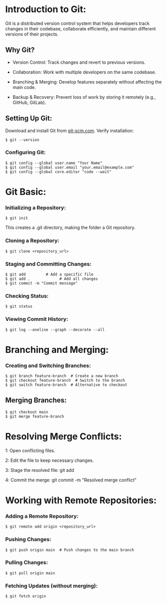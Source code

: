 # **Introduction to Git:**

Git is a distributed version control system that helps developers track changes in their codebase, collaborate efficiently, and maintain different versions of their projects.

## **Why Git?**

* Version Control: Track changes and revert to previous versions.

* Collaboration: Work with multiple developers on the same codebase.

* Branching & Merging: Develop features separately without affecting the main code.

* Backup & Recovery: Prevent loss of work by storing it remotely (e.g., GitHub, GitLab).

## **Setting Up Git:**
Download and install Git from [git-scm.com](https://). Verify installation:

` $ git --version `

### **Configuring Git:**
<pre><code>$ git config --global user.name "Your Name"
$ git config --global user.email "your.email@example.com"
$ git config --global core.editor "code --wait"
</code></pre>

# Git Basic:
### Initializing a Repository:
`$ git init`

This creates a .git directory, making the folder a Git repository.

### Cloning a Repository:
` $ git clone <repository_url> `
### Staging and Committing Changes:
<pre><code>$ git add <file>        # Add a specific file
$ git add .             # Add all changes
$ git commit -m "Commit message"
</code></pre>
### Checking Status:
`$ git status`
### Viewing Commit History:
`$ git log --oneline --graph --decorate --all`

# Branching and Merging:
### Creating and Switching Branches:
<pre><code>$ git branch feature-branch  # Create a new branch
$ git checkout feature-branch  # Switch to the branch
$ git switch feature-branch  # Alternative to checkout
</code></pre>
## Merging Branches:
<pre><code>$ git checkout main
$ git merge feature-branch
</code></pre>
# Resolving Merge Conflicts:

1: Open conflicting files.

2: Edit the file to keep necessary changes.

3: Stage the resolved file: git add <file>

4: Commit the merge: git commit -m "Resolved merge conflict"

# Working with Remote Repositories:
### Adding a Remote Repository:
`$ git remote add origin <repository_url>`
### Pushing Changes:
`$ git push origin main  # Push changes to the main branch`
### Pulling Changes:
`$ git pull origin main`
### Fetching Updates (without merging):
`$ git fetch origin`

